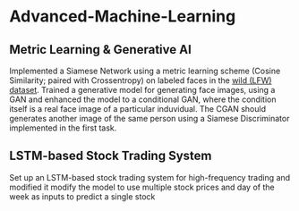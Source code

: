 # Advanced-Machine-Learning
## Metric Learning & Generative AI
Implemented a Siamese Network using a metric learning scheme (Cosine Similarity; paired with Crossentropy) on labeled faces in the [wild (LFW) dataset](http://vis-www.cs.umass.edu/lfw/). Trained a generative model for generating face images, using a GAN and enhanced the model to a conditional GAN, where the condition itself is a real face image of a particular induvidual. The CGAN should generates another image of the same person using a Siamese Discriminator implemented in the first task.
## LSTM-based Stock Trading System
Set up an LSTM-based stock trading system for high-frequency trading and modified it  modify the model to use multiple stock prices and day of the week as inputs to predict a single stock
